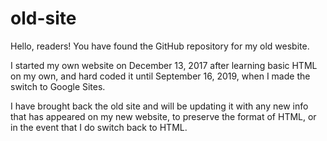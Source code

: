 # old-site
Hello, readers! You have found the GitHub repository for my old wesbite.

I started my own website on December 13, 2017 after learning basic HTML on my own, and hard coded it until September 16, 2019, when I made the switch to Google Sites.

I have brought back the old site and will be updating it with any new info that has appeared on my new website, to preserve the format of HTML, or in the event that I do switch back to HTML.
